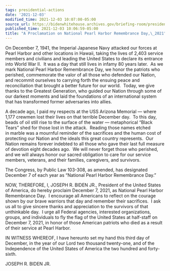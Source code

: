 ```yaml
---
tags: presidential-actions
date: '2021-12-03'
modified_time: 2021-12-03 10:07:00-05:00
source_url: https://bidenwhitehouse.archives.gov/briefing-room/presidential-actions/2021/12/03/a-proclamation-on-national-pearl-harbor-remembrance-day-2021/
published_time: 2021-12-03 10:06:59-05:00
title: "A Proclamation on National Pearl Harbor Remembrance Day,\_2021"
---
```

 
On December 7, 1941, the Imperial Japanese Navy attacked our forces at
Pearl Harbor and other locations in Hawaii, taking the lives of 2,403
service members and civilians and leading the United States to declare
its entrance into World War II.  It was a day that still lives in infamy
80 years later.  As we mark National Pearl Harbor Remembrance Day, we
honor the patriots who perished, commemorate the valor of all those who
defended our Nation, and recommit ourselves to carrying forth the
ensuing peace and reconciliation that brought a better future for our
world.  Today, we give thanks to the Greatest Generation, who guided our
Nation through some of our darkest moments and laid the foundations of
an international system that has transformed former adversaries into
allies.

A decade ago, I paid my respects at the USS Arizona Memorial — where
1,177 crewmen lost their lives on that terrible December day.  To this
day, beads of oil still rise to the surface of the water — metaphorical
“Black Tears” shed for those lost in the attack.  Reading those names
etched in marble was a mournful reminder of the sacrifices and the human
cost of protecting our Nation and the ideals this great country
represents.  Our Nation remains forever indebted to all those who gave
their last full measure of devotion eight decades ago.  We will never
forget those who perished, and we will always honor our sacred
obligation to care for our service members, veterans, and their
families, caregivers, and survivors. 

The Congress, by Public Law 103-308, as amended, has designated December
7 of each year as “National Pearl Harbor Remembrance Day.”

NOW, THEREFORE, I, JOSEPH R. BIDEN JR., President of the United States
of America, do hereby proclaim December 7, 2021, as National Pearl
Harbor Remembrance Day.  I encourage all Americans to reflect on the
courage shown by our brave warriors that day and remember their
sacrifices.  I ask us all to give sincere thanks and appreciation to the
survivors of that unthinkable day.  I urge all Federal agencies,
interested organizations, groups, and individuals to fly the flag of the
United States at half-staff on December 7, 2021, in honor of those
American patriots who died as a result of their service at Pearl Harbor.

IN WITNESS WHEREOF, I have hereunto set my hand this third day of
December, in the year of our Lord two thousand twenty-one, and of the
Independence of the United States of America the two hundred and
forty-sixth.

JOSEPH R. BIDEN JR.
